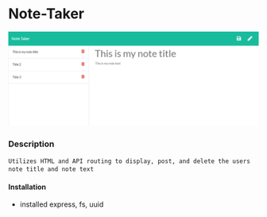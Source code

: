 # Note-Taker

![NoteTaker Photo](localhost_8080_notes(1).png)

### Description
```
Utilizes HTML and API routing to display, post, and delete the users note title and note text
```

#### Installation

* installed express, fs, uuid